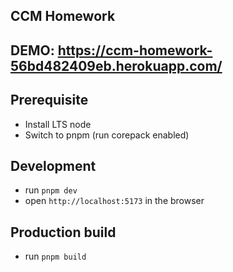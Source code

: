 ## CCM Homework

## DEMO: https://ccm-homework-56bd482409eb.herokuapp.com/

## Prerequisite
* Install LTS node
* Switch to pnpm (run corepack enabled)

## Development
* run `pnpm dev`
* open `http://localhost:5173` in the browser

## Production build
* run `pnpm build`